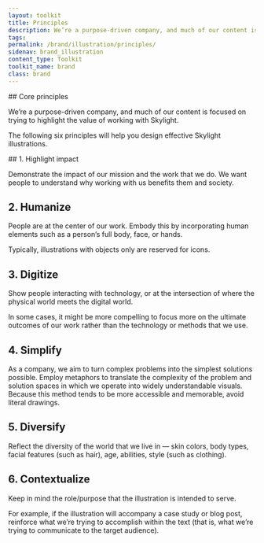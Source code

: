 ```yaml
---
layout: toolkit
title: Principles
description: We’re a purpose-driven company, and much of our content is focused on trying to highlight the value of working with Skylight. Keeping our principles in mind will help you create illustrations that embody our values and best represent our identity.
tags:
permalink: /brand/illustration/principles/
sidenav: brand_illustration
content_type: Toolkit
toolkit_name: brand
class: brand
---
```


<div class="row brand__content-section">
<div class="col-md-9" markdown="1">
## Core principles

We’re a purpose-driven company, and much of our content is focused on trying to highlight the value of working with Skylight.

The following six principles will help you design effective Skylight illustrations.
</div>
<div class="col-md-9">
<div class="example" markdown="1">
## 1. Highlight impact

Demonstrate the impact of our mission and the work that we do. We want people to understand why working with us benefits them and society.

## 2. Humanize

People are at the center of our work. Embody this by incorporating human elements such as a person’s full body, face, or hands.

Typically, illustrations with objects only are reserved for icons.

## 3. Digitize

Show people interacting with technology, or at the intersection of where the physical world meets the digital world.

In some cases, it might be more compelling to focus more on the ultimate outcomes of our work rather than the technology or methods that we use.

## 4. Simplify

As a company, we aim to turn complex problems into the simplest solutions possible. Employ metaphors to translate the complexity of the problem and solution spaces in which we operate into widely understandable visuals. Because this method tends to be more accessible and memorable, avoid literal drawings.

## 5. Diversify

Reflect the diversity of the world that we live in — skin colors, body types, facial features (such as hair), age, abilities, style (such as clothing).

## 6. Contextualize

Keep in mind the role/purpose that the illustration is intended to serve.

For example, if the illustration will accompany a case study or blog post, reinforce what we’re trying to accomplish within the text (that is, what we’re trying to communicate to the target audience).
</div>
</div>
</div>
